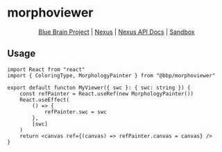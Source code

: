 # morphoviewer

<p align="center">
  <a href="https://www.epfl.ch/research/domains/bluebrain/">Blue Brain Project</a> |
  <a href="https://bluebrainnexus.io">Nexus</a> |
  <a href="https://bluebrainnexus.io/docs/">Nexus API Docs</a> |
  <a href="https://sandbox.bluebrainnexus.io">Sandbox</a>
</p>

## Usage

```tsx
import React from "react"
import { ColoringType, MorphologyPainter } from "@bbp/morphoviewer"

export default functon MyViewer({ swc }: { swc: string }) {
    const refPainter = React.useRef(new MorphologyPainter())
    React.useEffect(
        () => {
            refPainter.swc = swc
        },
        [swc]
    )
    return <canvas ref={(canvas) => refPainter.canvas = canvas} />
}
```
